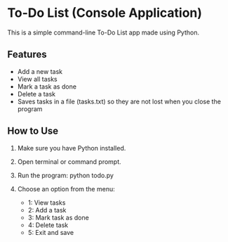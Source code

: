 # To-Do List (Console Application)

This is a simple command-line To-Do List app made using Python.

## Features
- Add a new task
- View all tasks
- Mark a task as done
- Delete a task
- Saves tasks in a file (tasks.txt) so they are not lost when you close the program

## How to Use

1. Make sure you have Python installed.
2. Open terminal or command prompt.
3. Run the program:
   python todo.py

4. Choose an option from the menu:
   - 1: View tasks
   - 2: Add a task
   - 3: Mark task as done
   - 4: Delete task
   - 5: Exit and save


